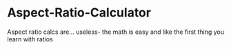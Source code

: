 # Aspect-Ratio-Calculator
Aspect ratio calcs are... useless- the math is easy and like the first thing you learn with ratios
